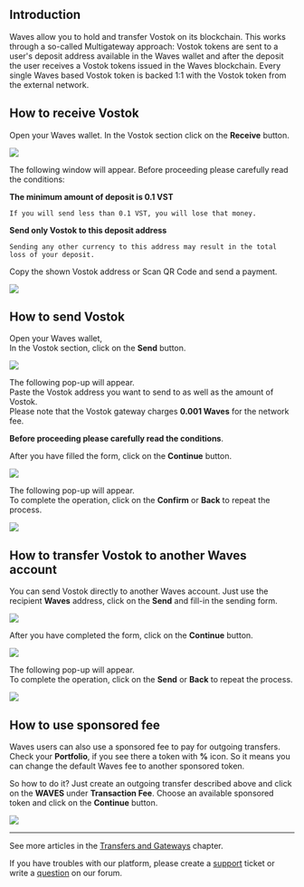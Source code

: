 ## Introduction

Waves allow you to hold and transfer Vostok on its blockchain. This works through a so-called Multigateway approach: Vostok tokens are sent to a user's deposit address available in the Waves wallet and after the deposit the user receives a Vostok tokens issued in the Waves blockchain. Every single Waves based Vostok token is backed 1:1 with the Vostok token from the external network.

## How to receive Vostok

Open your Waves wallet.
In the Vostok section click on the **Receive** button.

![](/_assets/vostok_transfers_01.png)

The following window will appear. Before proceeding please carefully read the conditions:

**The minimum amount of deposit is 0.1 VST**
```
If you will send less than 0.1 VST, you will lose that money.
```
**Send only Vostok to this deposit address**
```
Sending any other currency to this address may result in the total loss of your deposit.
```

Copy the shown Vostok address or Scan QR Code and send a payment.

![](/_assets/vostok_transfers_02.png)

## How to send Vostok

Open your Waves wallet,  
In the Vostok section, click on the **Send** button.

![](/_assets/vostok_transfers_01.png)

The following pop-up will appear.  
Paste the Vostok address you want to send to as well as the amount of Vostok.  
Please note that the Vostok gateway charges **0.001 Waves** for the network fee.

**Before proceeding please carefully read the conditions**.

After you have filled the form, click on the **Continue** button.

![](/_assets/vostok_transfers_03.png)

The following pop-up will appear.  
To complete the operation, click on the **Confirm** or **Back** to repeat the process.

![](/_assets/vostok_transfers_04.png)

## How to transfer Vostok to another Waves account

You can send Vostok directly to another Waves account. Just use the recipient **Waves** address, click on the **Send** and fill-in the sending form.

![](/_assets/vostok_transfers_01.png)

After you have completed the form, click on the **Continue** button.

![](/_assets/vostok_transfers_05.png)

The following pop-up will appear.  
To complete the operation, click on the **Send** or **Back** to repeat the process.

![](/_assets/vostok_transfers_06.png)

## How to use sponsored fee

Waves users can also use a sponsored fee to pay for outgoing transfers. Check your **Portfolio**, if you see there a token with **%** icon. So it means you can change the default Waves fee to another sponsored token.

So how to do it? Just create an outgoing transfer described above and click on the **WAVES** under **Transaction Fee**.
Choose an available sponsored token and click on the **Continue** button.

![](/_assets/transaction_fee.png)

___



See more articles in the [Transfers and Gateways](/waves-client/wallet-management.md) chapter.

If you have troubles with our platform, please create a [support](https://support.wavesplatform.com/) ticket or write a [question](https://forum.wavesplatform.com/) on our forum.
